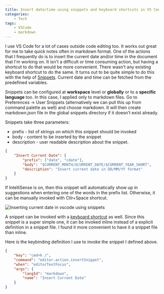 ```yaml
---
title: Insert date/time using snippets and keyboard shortcuts in VS Code
categories:
    - Tech
tags:
    - VSCode
    - markdown
---
```


I use VS Code for a lot of cases outside code editing too. It works out great for me to take quick notes often in markdown format. One of the actions that I frequently do is to insert the current date and/or time in the document that I'm working on. It isn't a difficult or time consuming action, but having a shortcut to do that would be more convenient. There wasn't any existing keyboard shortcut to do the same. It turns out to be quite simple to do this with the help of [Snippets](https://code.visualstudio.com/docs/editor/userdefinedsnippets). Current date and time can be fetched from the predefined variables.

Snippets can be configured at **workspace** level or **globally** or to a **specific language** too. In this case, I applied only to markdown files. Go to Preferences -> User Snippets (alternatively we can pull this up from command palette as well) and choose markdown. It will then create markdown.json file in the global snippets directory if it doesn't exist already.

Snippets take three parameters:

- prefix - list of strings on which this snippet should be invoked
- body - content to be inserted by the snippet
- description - user readable description about the snippet.

```json
{
    "Insert Current Date": {
        "prefix": ["date", "cdate"],
        "body": "$CURRENT_MONTH/$CURRENT_DATE/$CURRENT_YEAR_SHORT",
        "description": "Insert current date in DD/MM/YY format"
    }
}
```

If IntelliSense is on, then this snippet will automatically show up in suggestions when entering one of the words in the prefix list. Otherwise, it can be manually invoked with Ctlr+Space shortcut.

<img src="{{site.url}}/assets/images/for-posts/insert-date-vscode.gif" title="Inserting current date in vscode using snippets" alt="Inserting current date in vscode using snippets">

A snippet can be invoked with a [keyboard shortcut](https://code.visualstudio.com/docs/editor/userdefinedsnippets#_assign-keybindings-to-snippets) as well. Since this snippet is a super simple one, it can be invoked inline instead of a explicit definition in a snippet file. I found it more convenient to have it a snippet file than inline.

Here is the keybinding definition I use to invoke the snippet I defined above.

```json
{
    "key": "cmd+k /",
    "command": "editor.action.insertSnippet",
    "when": "editorTextFocus",
    "args": {
        "langId": "markdown",
        "name": "Insert Current Date"
    }
}
```
